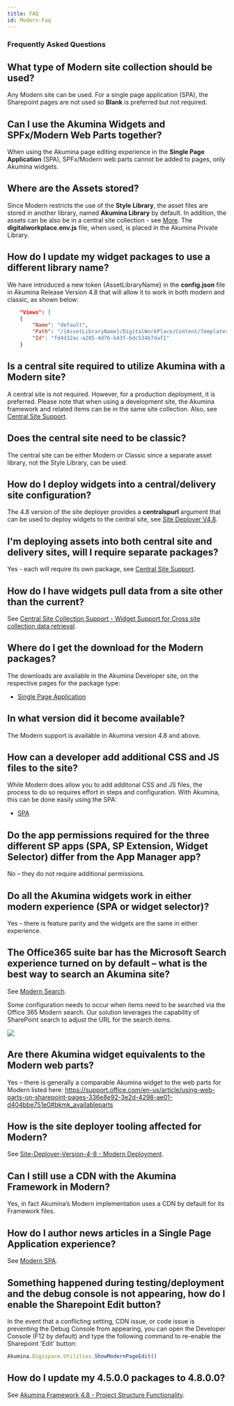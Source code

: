 ```yaml
---
title: FAQ
id: Modern-Faq
---
```


### Frequently Asked Questions

## What type of Modern site collection should be used?

Any Modern site can be used. For a single page application (SPA), the Sharepoint pages are not used so **Blank** is preferred but not required.

## Can I use the Akumina Widgets and SPFx/Modern Web Parts together?

When using the Akumina page editing experience in the **Single Page Application** (SPA), SPFx/Modern web parts cannot be added to pages, only Akumina widgets. 

## Where are the Assets stored?

Since Modern restricts the use of the **Style Library**, the asset files are stored in another library, named **Akumina Library** by default. In addition, the assets can be also be in a central site collection - see [More](https://akumina.github.io/docs/AK-Central-Site-Support.html). The **digitalworkplace.env.js** file, when used, is placed in the Akumina Private Library.

## How do I update my widget packages to use a different library name?

We have introduced a new token {AssetLibraryName} in the **config.json** file in Akumina Release Version 4.8 that will allow it to work in both modern and classic, as shown below:

```json
    "Views": [
    {
        "Name": "default",
        "Path": "/{AssetLibraryName}/DigitalWorkPlace/Content/Templates/CompanyNewsItemWidget/NewsItem.html", 
        "Id": "fd4d32ac-a205-4d76-b43f-6dc534b7daf1"
    }
```

## Is a central site required to utilize Akumina with a Modern site?

A central site is not required. However, for a production deployment, it is preferred. Please note that when using a development site, the Akumina framework and related items can be in the same site collection. Also, see [Central Site Support](https://akumina.github.io/docs/AK-Central-Site-Support.html).

## Does the central site need to be classic? 

The central site can be either Modern or Classic since a separate asset library, not the Style Library, can be used.

## How do I deploy widgets into a central/delivery site configuration? 

The 4.8 version of the site deployer provides a **centralspurl** argument that can be used to deploy widgets to the central site, see [Site Deployer V4.8](/docs/Site-Deployer-Version-4-8#install).

## I'm deploying assets into both central site and delivery sites, will I require separate packages? 

Yes - each will require its own package, see [Central Site Support](/docs/AK-Central-Site-Support#deployment-scenarios-and-packge-setup).

## How do I have widgets pull data from a site other than the current?

See [Central Site Collection Support - Widget Support for Cross site collection data retrieval](/docs/AK-Central-Site-Support.html#widget-support-for-cross-site-collection-data-retrieval).

## Where do I get the download for the Modern packages? 

The downloads are available in the Akumina Developer site, on the respective pages for the package type: 
* [Single Page Application](/docs/Modern-SPA#downloads)

## In what version did it become available? 
The Modern support is available in Akumina version 4.8 and above. 

## How can a developer add additional CSS and JS files to the site?

While Modern does allow you to add additonal CSS and JS files, the process to do so requires effort in steps and configuration. With Akumina, this can be done easily using the SPA:
* [SPA](/docs/Modern-SPA#spa-configuration)

## Do the app permissions required for the three different SP apps (SPA, SP Extension, Widget Selector) differ from the App Manager app? 

No – they do not require additional permissions. 

## Do all the Akumina widgets work in either modern experience (SPA or widget selector)? 

Yes – there is feature parity and the widgets are the same in either experience. 

## The Office365 suite bar has the Microsoft Search experience turned on by default – what is the best way to search an Akumina site? 

See [Modern Search](https://community.akumina.com/knowledge-base/modern-search/).

Some configuration needs to occur when items need to be searched via the Office 365 Modern search. Our solution leverages the capability of SharePoint search to adjust the URL for the search items.

![](https://community.akumina.com/wp-content/uploads/2019/10/Picture1.png)

## Are there Akumina widget equivalents to the Modern web parts? 

Yes – there is generally a comparable Akumina widget to the web parts for Modern listed here: https://support.office.com/en-us/article/using-web-parts-on-sharepoint-pages-336e8e92-3e2d-4298-ae01-d404bbe751e0#bkmk_availableparts

## How is the site deployer tooling affected for Modern? 

See [Site-Deployer-Version-4-8 - Modern Deployment](https://akumina.github.io/docs/Site-Deployer-Version-4-8#modern-deployment).

## Can I still use a CDN with the Akumina Framework in Modern? 

Yes, in fact Akumina’s Modern implementation uses a CDN by default for its Framework files.

## How do I author news articles in a Single Page Application experience?

See [Modern SPA](/docs/Modern-SPA#faqs).

## Something happened during testing/deployment and the debug console is not appearing, how do I enable the Sharepoint Edit button?

In the event that a conflicting setting, CDN issue, or code issue is preventing the Debug Console from appearing, you can open the Developer Console (F12 by default) and type the following command to re-enable the Sharepoint 'Edit' button:

```javascript
Akumina.Digispace.Utilities.ShowModernPageEdit()
```

## How do I update my 4.5.0.0 packages to 4.8.0.0?

See [Akumina Framework 4.8 - Project Structure Functionality](/docs/Akumina-Framework-4.8.0.0-Overview#project-structure-functionality).
